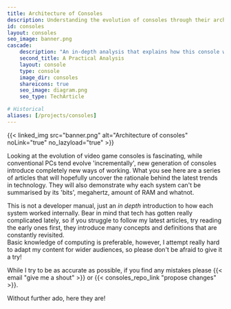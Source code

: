 ```yaml
---
title: Architecture of Consoles
description: Understanding the evolution of consoles through their architecture
id: consoles
layout: consoles
seo_image: banner.png
cascade:
    description: "An in-depth analysis that explains how this console works internally"
    second_title: A Practical Analysis
    layout: console
    type: console
    image_dir: consoles
    shareicons: true
    seo_image: diagram.png
    seo_type: TechArticle

# Historical
aliases: [/projects/consoles]
---
```


{{< linked_img src="banner.png" alt="Architecture of consoles" noLink="true" no_lazyload="true" >}}

Looking at the evolution of video game consoles is fascinating, while conventional PCs tend evolve 'incrementally', new generation of consoles introduce completely new ways of working. What you see here are a series of articles that will hopefully uncover the rationale behind the latest trends in technology. They will also demonstrate why each system can't be summarised by its 'bits', megahertz, amount of RAM and whatnot.

This is not a developer manual, just an *in depth* introduction to how each system worked internally. Bear in mind that tech has gotten really complicated lately, so if you struggle to follow my latest articles, try reading the early ones first, they introduce many concepts and definitions that are constantly revisited.  
Basic knowledge of computing is preferable, however, I attempt really hard to adapt my content for wider audiences, so please don't be afraid to give it a try!

While I try to be as accurate as possible, if you find any mistakes please {{< email "give me a shout" >}} or {{< consoles_repo_link "propose changes" >}}. 
<!-- 
Translated article should add this line:

Another thing, these writings in particular are actually a translation of the [english series]({{< ref path="consoles" lang="en" >}}), so there may be some lacking of a {{< consoles_translation_link "translation" >}}.
-->

Without further ado, here they are!